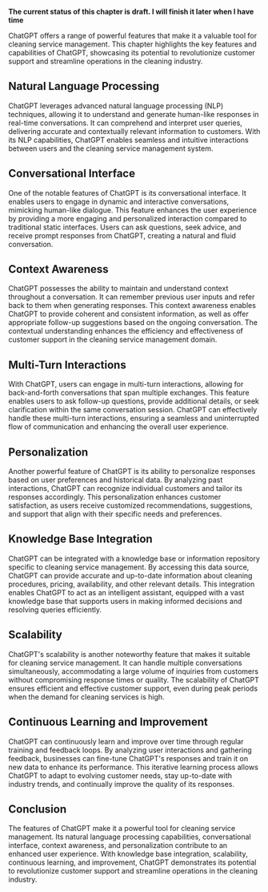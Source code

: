 **The current status of this chapter is draft. I will finish it later when I have time**

ChatGPT offers a range of powerful features that make it a valuable tool for cleaning service management. This chapter highlights the key features and capabilities of ChatGPT, showcasing its potential to revolutionize customer support and streamline operations in the cleaning industry.

Natural Language Processing
---------------------------

ChatGPT leverages advanced natural language processing (NLP) techniques, allowing it to understand and generate human-like responses in real-time conversations. It can comprehend and interpret user queries, delivering accurate and contextually relevant information to customers. With its NLP capabilities, ChatGPT enables seamless and intuitive interactions between users and the cleaning service management system.

Conversational Interface
------------------------

One of the notable features of ChatGPT is its conversational interface. It enables users to engage in dynamic and interactive conversations, mimicking human-like dialogue. This feature enhances the user experience by providing a more engaging and personalized interaction compared to traditional static interfaces. Users can ask questions, seek advice, and receive prompt responses from ChatGPT, creating a natural and fluid conversation.

Context Awareness
-----------------

ChatGPT possesses the ability to maintain and understand context throughout a conversation. It can remember previous user inputs and refer back to them when generating responses. This context awareness enables ChatGPT to provide coherent and consistent information, as well as offer appropriate follow-up suggestions based on the ongoing conversation. The contextual understanding enhances the efficiency and effectiveness of customer support in the cleaning service management domain.

Multi-Turn Interactions
-----------------------

With ChatGPT, users can engage in multi-turn interactions, allowing for back-and-forth conversations that span multiple exchanges. This feature enables users to ask follow-up questions, provide additional details, or seek clarification within the same conversation session. ChatGPT can effectively handle these multi-turn interactions, ensuring a seamless and uninterrupted flow of communication and enhancing the overall user experience.

Personalization
---------------

Another powerful feature of ChatGPT is its ability to personalize responses based on user preferences and historical data. By analyzing past interactions, ChatGPT can recognize individual customers and tailor its responses accordingly. This personalization enhances customer satisfaction, as users receive customized recommendations, suggestions, and support that align with their specific needs and preferences.

Knowledge Base Integration
--------------------------

ChatGPT can be integrated with a knowledge base or information repository specific to cleaning service management. By accessing this data source, ChatGPT can provide accurate and up-to-date information about cleaning procedures, pricing, availability, and other relevant details. This integration enables ChatGPT to act as an intelligent assistant, equipped with a vast knowledge base that supports users in making informed decisions and resolving queries efficiently.

Scalability
-----------

ChatGPT's scalability is another noteworthy feature that makes it suitable for cleaning service management. It can handle multiple conversations simultaneously, accommodating a large volume of inquiries from customers without compromising response times or quality. The scalability of ChatGPT ensures efficient and effective customer support, even during peak periods when the demand for cleaning services is high.

Continuous Learning and Improvement
-----------------------------------

ChatGPT can continuously learn and improve over time through regular training and feedback loops. By analyzing user interactions and gathering feedback, businesses can fine-tune ChatGPT's responses and train it on new data to enhance its performance. This iterative learning process allows ChatGPT to adapt to evolving customer needs, stay up-to-date with industry trends, and continually improve the quality of its responses.

Conclusion
----------

The features of ChatGPT make it a powerful tool for cleaning service management. Its natural language processing capabilities, conversational interface, context awareness, and personalization contribute to an enhanced user experience. With knowledge base integration, scalability, continuous learning, and improvement, ChatGPT demonstrates its potential to revolutionize customer support and streamline operations in the cleaning industry.
